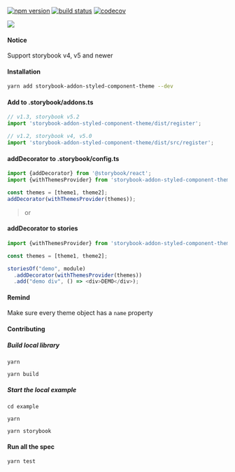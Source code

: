 [![npm version](https://badge.fury.io/js/storybook-addon-styled-component-theme.svg)](https://badge.fury.io/js/storybook-addon-styled-component-theme)
[![build status](https://travis-ci.org/echoulen/storybook-addon-styled-component-theme.svg?branch=master)](https://travis-ci.org/echoulen/storybook-addon-styled-component-theme)
[![codecov](https://codecov.io/gh/echoulen/storybook-addon-styled-component-theme/branch/master/graph/badge.svg)](https://codecov.io/gh/echoulen/storybook-addon-styled-component-theme)

![](https://media.giphy.com/media/FfFvOA9C0h9bhfCuNX/giphy.gif)

#### Notice
Support storybook v4, v5 and newer

#### Installation
```bash
yarn add storybook-addon-styled-component-theme --dev
```


#### Add to .storybook/addons.ts

```javascript
// v1.3, storybook v5.2
import 'storybook-addon-styled-component-theme/dist/register';

// v1.2, storybook v4, v5.0
import 'storybook-addon-styled-component-theme/dist/src/register';
```

#### addDecorator to .storybook/config.ts
```javascript
import {addDecorator} from '@storybook/react';
import {withThemesProvider} from 'storybook-addon-styled-component-theme';

const themes = [theme1, theme2];
addDecorator(withThemesProvider(themes));
```

> or

#### addDecorator to stories 

```javascript
import {withThemesProvider} from 'storybook-addon-styled-component-theme';

const themes = [theme1, theme2];

storiesOf("demo", module)
  .addDecorator(withThemesProvider(themes))
  .add("demo div", () => <div>DEMO</div>);
```

#### Remind
Make sure every theme object has a `name` property


#### Contributing

##### Build local library
```shell
yarn

yarn build
```

##### Start the local example

```shell
cd example

yarn

yarn storybook
```

#### Run all the spec

`yarn test`
